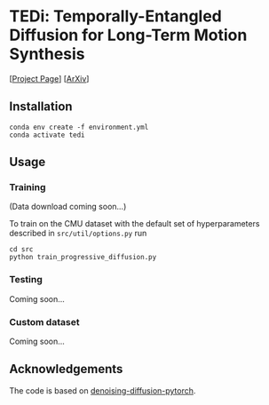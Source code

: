 # TEDi: Temporally-Entangled Diffusion for Long-Term Motion Synthesis

[[Project Page](https://threedle.github.io/TEDi/)] [[ArXiv](https://arxiv.org/abs/2307.15042)]


## Installation

```
conda env create -f environment.yml
conda activate tedi
```

## Usage

### Training
(Data download coming soon...)

To train on the CMU dataset with the default set of hyperparameters described in ```src/util/options.py``` run

```
cd src
python train_progressive_diffusion.py
```

### Testing
Coming soon...


### Custom dataset
Coming soon...


## Acknowledgements
The code is based on [denoising-diffusion-pytorch](https://github.com/lucidrains/denoising-diffusion-pytorch).
